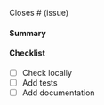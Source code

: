 <!-- markdownlint-disable -->

Closes # (issue)

<!-- Link to an issue(s) this PR fixes -->

#### Summary

<!-- Brief description of what was done -->

#### Checklist

- [ ] Check locally
- [ ] Add tests
- [ ] Add documentation

<!-- markdownlint restore -->
